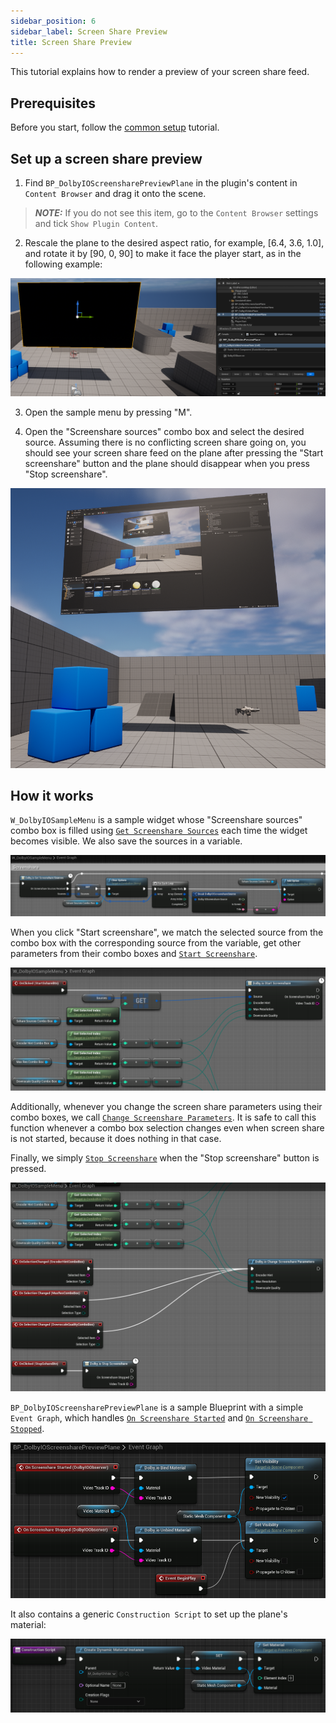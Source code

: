 ```yaml
---
sidebar_position: 6
sidebar_label: Screen Share Preview
title: Screen Share Preview
---
```


This tutorial explains how to render a preview of your screen share feed.

## Prerequisites

Before you start, follow the [common setup](common-setup) tutorial.

## Set up a screen share preview

1. Find `BP_DolbyIOScreensharePreviewPlane` in the plugin's content in `Content Browser` and drag it onto the scene.

> **_NOTE:_** If you do not see this item, go to the `Content Browser` settings and tick `Show Plugin Content`.

2. Rescale the plane to the desired aspect ratio, for example, [6.4, 3.6, 1.0], and rotate it by [90, 0, 90] to make it face the player start, as in the following example:

![](../../static/img/video-plane-result.png)

3. Open the sample menu by pressing "M".

4. Open the "Screenshare sources" combo box and select the desired source. Assuming there is no conflicting screen share going on, you should see your screen share feed on the plane after pressing the "Start screenshare" button and the plane should disappear when you press "Stop screenshare".

![](../../static/img/screenshare-preview-result.png)

## How it works

`W_DolbyIOSampleMenu` is a sample widget whose "Screenshare sources" combo box is filled using [`Get Screenshare Sources`](../blueprints/functions#dolbyio-get-screenshare-sources) each time the widget becomes visible. We also save the sources in a variable.

![](../../static/img/screenshare-preview-combobox.png)

When you click "Start screenshare", we match the selected source from the combo box with the corresponding source from the variable, get other parameters from their combo boxes and [`Start Screenshare`](../blueprints/functions#dolbyio-start-screenshare).

![](../../static/img/screenshare-preview-start.png)

Additionally, whenever you change the screen share parameters using their combo boxes, we call [`Change Screenshare Parameters`](../blueprints/functions#dolbyio-change-screenshare-parameters). It is safe to call this function whenever a combo box selection changes even when screen share is not started, because it does nothing in that case.

Finally, we simply [`Stop Screenshare`](../blueprints/functions#dolbyio-stop-screenshare) when the "Stop screenshare" button is pressed.

![](../../static/img/screenshare-preview-stop.png)

`BP_DolbyIOScreensharePreviewPlane` is a sample Blueprint with a simple `Event Graph`, which handles [`On Screenshare Started`](../blueprints/events#on-screenshare-started) and [`On Screenshare Stopped`](../blueprints/events#on-screenshare-stopped).

![](../../static/img/screenshare-preview-eg.png)

It also contains a generic `Construction Script` to set up the plane's material:

![](../../static/img/video-plane-cs.png)
